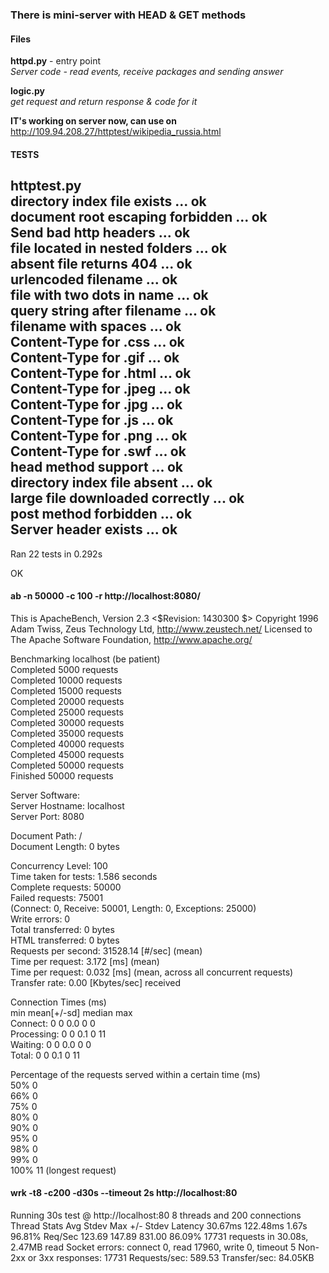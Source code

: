 ### There is mini-server with HEAD & GET methods  

#### Files
**httpd.py** - entry point  
*Server code - read events, receive packages and sending answer*


**logic.py**  
*get request and return response & code for it*

**IT's working on server now, can use on**   http://109.94.208.27/httptest/wikipedia_russia.html


#### TESTS
httptest.py  
directory index file exists ... ok  
document root escaping forbidden ... ok  
Send bad http headers ... ok  
file located in nested folders ... ok  
absent file returns 404 ... ok  
urlencoded filename ... ok  
file with two dots in name ... ok  
query string after filename ... ok  
filename with spaces ... ok  
Content-Type for .css ... ok  
Content-Type for .gif ... ok  
Content-Type for .html ... ok  
Content-Type for .jpeg ... ok  
Content-Type for .jpg ... ok  
Content-Type for .js ... ok  
Content-Type for .png ... ok  
Content-Type for .swf ... ok  
head method support ... ok  
directory index file absent ... ok  
large file downloaded correctly ... ok  
post method forbidden ... ok  
Server header exists ... ok  
----------------------------------------------------------------------
Ran 22 tests in 0.292s  

OK


#### ab -n 50000 -c 100 -r http://localhost:8080/
This is ApacheBench, Version 2.3 <$Revision: 1430300 $>
Copyright 1996 Adam Twiss, Zeus Technology Ltd, http://www.zeustech.net/
Licensed to The Apache Software Foundation, http://www.apache.org/

Benchmarking localhost (be patient)  
Completed 5000 requests  
Completed 10000 requests  
Completed 15000 requests  
Completed 20000 requests  
Completed 25000 requests  
Completed 30000 requests  
Completed 35000 requests  
Completed 40000 requests  
Completed 45000 requests  
Completed 50000 requests  
Finished 50000 requests  


Server Software:  
Server Hostname:        localhost  
Server Port:            8080  

Document Path:          /  
Document Length:        0 bytes  

Concurrency Level:      100  
Time taken for tests:   1.586 seconds  
Complete requests:      50000  
Failed requests:        75001  
   (Connect: 0, Receive: 50001, Length: 0, Exceptions: 25000)  
Write errors:           0  
Total transferred:      0 bytes  
HTML transferred:       0 bytes  
Requests per second:    31528.14 [#/sec] (mean)  
Time per request:       3.172 [ms] (mean)  
Time per request:       0.032 [ms] (mean, across all concurrent requests)  
Transfer rate:          0.00 [Kbytes/sec] received  
  
Connection Times (ms)  
              min  mean[+/-sd] median   max  
Connect:        0    0   0.0      0       0  
Processing:     0    0   0.1      0      11  
Waiting:        0    0   0.0      0       0  
Total:          0    0   0.1      0      11  

Percentage of the requests served within a certain time (ms)  
  50%      0  
  66%      0  
  75%      0  
  80%      0  
  90%      0  
  95%      0  
  98%      0  
  99%      0  
 100%     11 (longest request)  
 
 
#### wrk -t8 -c200 -d30s --timeout 2s http://localhost:80
Running 30s test @ http://localhost:80
  8 threads and 200 connections
  Thread Stats   Avg      Stdev     Max   +/- Stdev
    Latency    30.67ms  122.48ms   1.67s    96.81%
    Req/Sec   123.69    147.89   831.00     86.09%
  17731 requests in 30.08s, 2.47MB read
  Socket errors: connect 0, read 17960, write 0, timeout 5
  Non-2xx or 3xx responses: 17731
Requests/sec:    589.53
Transfer/sec:     84.05KB